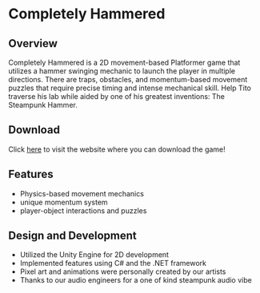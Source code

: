 # Completely Hammered

## Overview

Completely Hammered is a 2D movement-based Platformer game that utilizes a hammer swinging mechanic to launch the player in multiple directions. There are traps, obstacles, and momentum-based movement puzzles that require precise timing and intense mechanical skill. Help Tito traverse his lab while aided by one of his greatest inventions: The Steampunk Hammer.

## Download 

Click [here](https://dgacornell.itch.io/completely-hammered) to visit the website where you can download the game!

## Features

- Physics-based movement mechanics
- unique momentum system
- player-object interactions and puzzles

## Design and Development

- Utilized the Unity Engine for 2D development
- Implemented features using C# and the .NET framework
- Pixel art and animations were personally created by our artists
- Thanks to our audio engineers for a one of kind steampunk audio vibe
